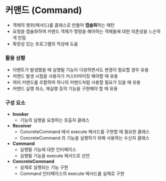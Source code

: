 # 커맨드 (Command)
* 객체의 행위(메서드)를 클래스로 만들어 **캡슐화**하는 패턴
* 요청을 캡슐화하여 커맨드 객체가 명령을 해야하는 객체들에 대한 의존성을 느슨하게 만듬
* 확장성 있는 프로그램의 작성에 도움
### 활용 상황
* 이벤트가 발생했을 때 실행될 기능이 다양하면서도 변경이 필요할 경우 유용
* 커맨드 발생 시점을 사용자가 커스터마이징 해야할 때 유용
* 여러 커맨드를 조합하여 하나의 커맨드처럼 사용할 필요가 있을 때 유용
* 커맨드 실행 취소, 재실행 등의 기능을 구현해야 할 때 유용
### 구성 요소
* **Invoker**
  * 기능의 실행을 요청하는 호출자 클래스
* **Receiver**
  * ConcreteCommand 에서 execute 메서드를 구현할 때 필요한 클래스
  * ConcreteCommand 의 기능을 실행하기 위해 사용하는 수신자 클래스
* **Command**
  * 실행될 기능에 대한 인터페이스
  * 실행될 기능을 execute 메서드로 선언
* **ConcreteCommand**
  * 실제로 실행되는 기능 구현
  * Command 인터페이스의 execute 메서드를 실제로 구현

